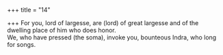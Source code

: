 +++
title = "14"

+++
For you, lord of largesse, are (lord) of great largesse and of the dwelling  place of him who does honor.  
We, who have pressed (the soma), invoke you, bounteous Indra, who  long for songs.  